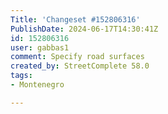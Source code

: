 ```yaml
---
Title: 'Changeset #152806316'
PublishDate: 2024-06-17T14:30:41Z
id: 152806316
user: gabbas1
comment: Specify road surfaces
created_by: StreetComplete 58.0
tags:
- Montenegro

---
```

